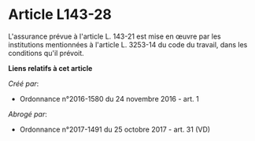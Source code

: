 # Article L143-28

L'assurance prévue à l'article L. 143-21 est mise en œuvre par les institutions mentionnées à l'article L. 3253-14 du code du
travail, dans les conditions qu'il prévoit.

**Liens relatifs à cet article**

_Créé par_:

  - Ordonnance n°2016-1580 du 24 novembre 2016 - art. 1

_Abrogé par_:

  - Ordonnance n°2017-1491 du 25 octobre 2017 - art. 31 (VD)
